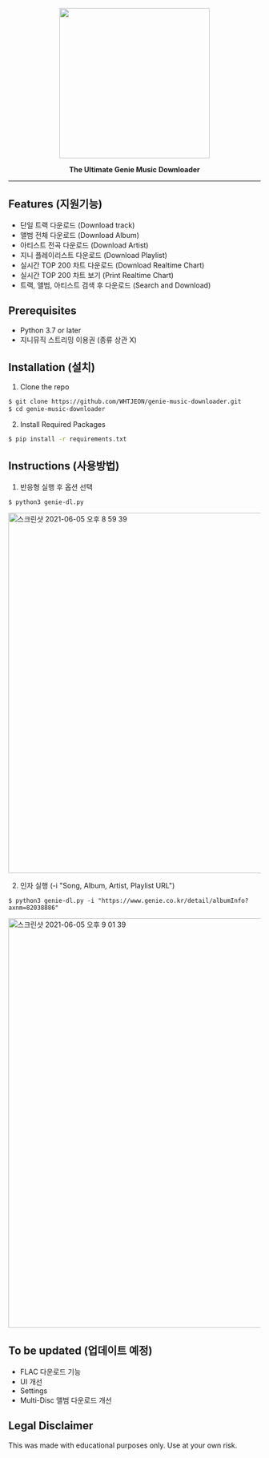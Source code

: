 <p align="center">
<img width = 300px src="https://user-images.githubusercontent.com/57805304/120742890-d1926100-c532-11eb-8248-9f19e589d10f.png" />
</p>

<!-- <h1 align="center">IINA</h1> -->

<p align="center"><b>The Ultimate Genie Music Downloader</b></p>

---

## Features (지원기능) 
* 단일 트랙 다운로드 (Download track)
* 앨범 전체 다운로드 (Download Album)
* 아티스트 전곡 다운로드 (Download Artist)
* 지니 플레이리스트 다운로드 (Download Playlist)
* 실시간 TOP 200 차트 다운로드 (Download Realtime Chart)
* 실시간 TOP 200 차트 보기 (Print Realtime Chart)
* 트랙, 앨범, 아티스트 검색 후 다운로드 (Search and Download)


## Prerequisites
* Python 3.7 or later
* 지니뮤직 스트리밍 이용권 (종류 상관 X)

## Installation (설치)
1. Clone the repo
 ```sh
 $ git clone https://github.com/WHTJEON/genie-music-downloader.git
 $ cd genie-music-downloader
 ```
2. Install Required Packages
 ```sh
 $ pip install -r requirements.txt
 ```

## Instructions (사용방법)
1. 반응형 실행 후 옵션 선택
```
$ python3 genie-dl.py
```
<img width="720" alt="스크린샷 2021-06-05 오후 8 59 39" src="https://user-images.githubusercontent.com/57805304/120890975-0096f880-c641-11eb-857a-9a541b4a5fbb.png">

2. 인자 실행 (-i "Song, Album, Artist, Playlist URL")
```
$ python3 genie-dl.py -i "https://www.genie.co.kr/detail/albumInfo?axnm=82038886"
```
<img width="818" alt="스크린샷 2021-06-05 오후 9 01 39" src="https://user-images.githubusercontent.com/57805304/120891013-3f2cb300-c641-11eb-8fab-b14341925bd2.png">


## To be updated (업데이트 예정)
* FLAC 다운로드 기능
* UI 개선
* Settings 
* Multi-Disc 앨범 다운로드 개선

## Legal Disclaimer
This was made with educational purposes only. Use at your own risk. 
